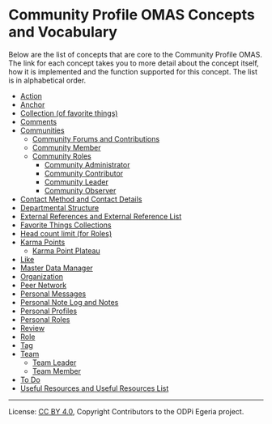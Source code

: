 <!-- SPDX-License-Identifier: CC-BY-4.0 -->
<!-- Copyright Contributors to the ODPi Egeria project. -->

# Community Profile OMAS Concepts and Vocabulary

Below are the list of concepts that are core to the Community Profile OMAS.
The link for each concept takes you to more detail about the concept itself,
how it is implemented and the function supported for this concept.
The list is in alphabetical order.

* [Action](to-do.md)
* [Anchor](../../../docs/concepts/anchor.md)
* [Collection (of favorite things)](favorite-things-collection.md)
* [Comments](comment.md)
* [Communities](community.md)
   * [Community Forums and Contributions](community-forum.md)
   * [Community Member](community-member.md)
   * [Community Roles](community-roles.md)
     * [Community Administrator](community-administrator.md)
     * [Community Contributor](community-administrator.md)
     * [Community Leader](community-leader.md)
     * [Community Observer](community-observer.md)
* [Contact Method and Contact Details](contact-method.md)
* [Departmental Structure](../../../docs/concepts/organizations/departmental-structure.md)
* [External References and External Reference List](external-reference.md)
* [Favorite Things Collections](favorite-things-collection.md)
* [Head count limit (for Roles)](head-count-limit-for-role.md)
* [Karma Points](karma-point.md)
  * [Karma Point Plateau](karma-point-plateau.md)
* [Like](like.md)
* [Master Data Manager](../../../docs/concepts/server-capabilities/master-data-manager.md)
* [Organization](../../../docs/concepts/organizations)
* [Peer Network](peer-network.md)
* [Personal Messages](personal-message.md)
* [Personal Note Log and Notes](personal-notes.md)
* [Personal Profiles](personal-profile.md)
* [Personal Roles](personal-roles.md)
* [Review](review.md)
* [Role](personal-roles.md)
* [Tag](tag.md)
* [Team](../../../docs/concepts/organizations/team.md)
   * [Team Leader](../../../docs/concepts/organizations/team-leader.md)
   * [Team Member](../../../docs/concepts/organizations/team-member.md)
* [To Do](to-do.md)
* [Useful Resources and Useful Resources List](useful-resource.md)




----
License: [CC BY 4.0](https://creativecommons.org/licenses/by/4.0/),
Copyright Contributors to the ODPi Egeria project.